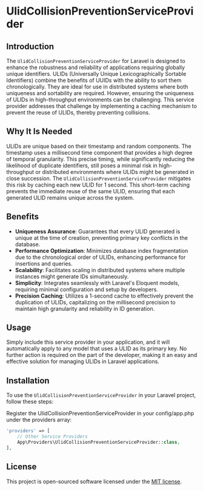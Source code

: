 # UlidCollisionPreventionServiceProvider

## Introduction

The `UlidCollisionPreventionServiceProvider` for Laravel is designed to enhance the robustness and reliability of applications requiring globally unique identifiers. ULIDs (Universally Unique Lexicographically Sortable Identifiers) combine the benefits of UUIDs with the ability to sort them chronologically. They are ideal for use in distributed systems where both uniqueness and sortability are required. However, ensuring the uniqueness of ULIDs in high-throughput environments can be challenging. This service provider addresses that challenge by implementing a caching mechanism to prevent the reuse of ULIDs, thereby preventing collisions.

## Why It Is Needed

ULIDs are unique based on their timestamp and random components. The timestamp uses a millisecond time component that provides a high degree of temporal granularity. This precise timing, while significantly reducing the likelihood of duplicate identifiers, still poses a minimal risk in high-throughput or distributed environments where ULIDs might be generated in close succession. The `UlidCollisionPreventionServiceProvider` mitigates this risk by caching each new ULID for 1 second. This short-term caching prevents the immediate reuse of the same ULID, ensuring that each generated ULID remains unique across the system.

## Benefits

- **Uniqueness Assurance**: Guarantees that every ULID generated is unique at the time of creation, preventing primary key conflicts in the database.
- **Performance Optimization**: Minimizes database index fragmentation due to the chronological order of ULIDs, enhancing performance for insertions and queries.
- **Scalability**: Facilitates scaling in distributed systems where multiple instances might generate IDs simultaneously.
- **Simplicity**: Integrates seamlessly with Laravel's Eloquent models, requiring minimal configuration and setup by developers.
- **Precision Caching**: Utilizes a 1-second cache to effectively prevent the duplication of ULIDs, capitalizing on the millisecond precision to maintain high granularity and reliability in ID generation.

## Usage
Simply include this service provider in your application, and it will automatically apply to any model that uses a ULID as its primary key. No further action is required on the part of the developer, making it an easy and effective solution for managing ULIDs in Laravel applications.

## Installation

To use the `UlidCollisionPreventionServiceProvider` in your Laravel project, follow these steps:


Register the UlidCollisionPreventionServiceProvider in your config/app.php under the providers array:
```php
'providers' => [
    // Other Service Providers
    App\Providers\UlidCollisionPreventionServiceProvider::class,
],
```

## License
This project is open-sourced software licensed under the [MIT license](http://opensource.org/licenses/MIT).

